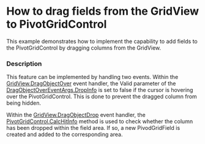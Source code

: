 # How to drag fields from the GridView to PivotGridControl


<p>This example demonstrates how to implement the capability to add fields to the PivotGridControl by dragging columns from the GridView.</p>


<h3>Description</h3>

<p>This feature can be implemented by handling two events. Within the <a href="http://documentation.devexpress.com/#WindowsForms/DevExpressXtraGridViewsGridGridView_DragObjectOvertopic">GridView.DragObjectOver</a> event handler, the Valid parameter of the <a href="http://documentation.devexpress.com/#WindowsForms/DevExpressXtraGridViewsBaseDragObjectOverEventArgs_DropInfotopic">DragObjectOverEventArgs.DropInfo</a> is set to false if the cursor is hovering over the PivotGridControl. This is done to prevent the dragged column from being hidden.</p><p>Within the <a href="http://documentation.devexpress.com/#WindowsForms/DevExpressXtraGridViewsGridGridView_DragObjectDroptopic">GridView.DragObjectDrop</a> event handler, the <a href="http://documentation.devexpress.com/#WindowsForms/DevExpressXtraPivotGridPivotGridControl_CalcHitInfotopic">PivotGridControl.CalcHitInfo</a> method is used to check whether the column has been dropped within the field area. If so, a new PivodGridField is created and added to the corresponding area.</p>

<br/>


